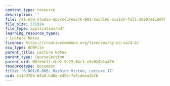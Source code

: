 ```yaml
---
content_type: resource
description: ''
file: /ol-ocw-studio-app/courses/6-801-machine-vision-fall-2020/e11dd76b64a8bd8ee48efefcdeea2bf6_MIT6_801F20_lec17.pdf
file_size: 531924
file_type: application/pdf
learning_resource_types:
- Lecture Notes
license: https://creativecommons.org/licenses/by-nc-sa/4.0/
ocw_type: OCWFile
parent_title: Lecture Notes
parent_type: CourseSection
parent_uid: 08febb1f-ebe2-9c29-04c1-e6e024b1a469
resourcetype: Document
title: '6.801/6.866: Machine Vision, Lecture 17'
uid: e11dd76b-64a8-bd8e-e48e-fefcdeea2bf6
---
```

